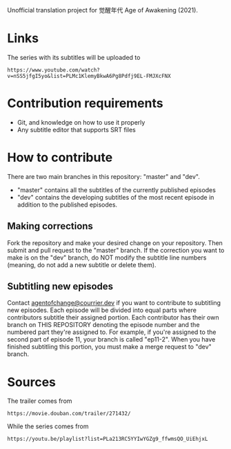 Unofficial translation project for 觉醒年代 Age of Awakening (2021).

Links
=====

The series with its subtitles will be uploaded to

    https://www.youtube.com/watch?v=nSS5jfgI5yo&list=PLMc1KlemyBkwA6Pg8Pdfj9EL-FMJXcFNX

Contribution requirements
=========================

* Git, and knowledge on how to use it properly
* Any subtitle editor that supports SRT files

How to contribute
=================

There are two main branches in this repository: "master" and "dev".

* "master" contains all the subtitles of the currently published episodes
* "dev" contains the developing subtitles of the most recent episode in addition to the published episodes.

Making corrections
------------------

Fork the repository and make your desired change on your repository. Then submit and pull request to the "master" branch. If the correction you want to make is on the "dev" branch, do NOT modify the subtitle line numbers (meaning, do not add a new subtitle or delete them).

Subtitling new episodes
-----------------------

Contact [agentofchange@courrier.dev](mailto:agentofchange@courrier.dev) if you want to contribute to subtitling new episodes. Each episode will be divided into equal parts where contributors subtitle their assigned portion. Each contributor has their own branch on THIS REPOSITORY denoting the episode number and the numbered part they're assigned to. For example, if you're assigned to the second part of episode 11, your branch is called "ep11-2". When you have finished subtitling this portion, you must make a merge request to "dev" branch.

Sources
=======

The trailer comes from

    https://movie.douban.com/trailer/271432/

While the series comes from

    https://youtu.be/playlist?list=PLa213RC5YYIwYGZg9_ffwmsQO_UiEhjxL  
